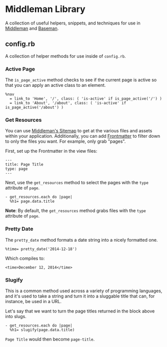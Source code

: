 Middleman Library
=================

A collection of useful helpers, snippets, and techniques for use in [Middleman](https://middlemanapp.com/) and [Baseman](http://github.com/drewbarontini/baseman/).

config.rb
---------

A collection of helper methods for use inside of `config.rb`.

### Active Page

The `is_page_active` method checks to see if the current page is active so that you can apply an active class to an element.

```haml
%nav
  = link_to 'Home', '/', class: ( 'is-active' if is_page_active('/') )
  = link_to 'About', '/about', class: ( 'is-active' if is_page_active('/about') )
```

### Get Resources

You can use [Middleman's Sitemap](http://middlemanapp.com/advanced/sitemap/) to get at the various files and assets within your application. Additionally, you can add [Frontmatter](http://middlemanapp.com/basics/frontmatter/) to filter down to only the files you want. For example, only grab "pages".

First, set up the Frontmatter in the view files:

```haml
---
title: Page Title
type: page
---
```

Next, use the `get_resources` method to select the pages with the `type` attribute of `page`.

```haml
- get_resources.each do |page|
  %h1= page.data.title
```

**Note**: By default, the `get_resources` method grabs files with the `type` attribute of `page`.

### Pretty Date

The `pretty_date` method formats a date string into a nicely formatted one.

```haml
%time= pretty_date('2014-12-18')
```

Which compiles to:

```haml
<time>December 12, 2014</time>
```

### Slugify

This is a common method used across a variety of programming languages, and it's used to take a string and turn it into a sluggable title that can, for instance, be used in a URL.

Let's say that we want to turn the page titles returned in the block above into slugs.

```haml
- get_resources.each do |page|
  %h1= slugify(page.data.title)
```

`Page Title` would then become `page-title`.

